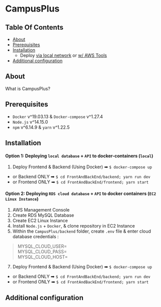 # CampusPlus

## Table Of Contents
- [About](#about)
- [Prerequisites](#prerequisites)
- [Installation](#installation)
  - Deploy [via local network](#option-1-deploying-local-database--api-to-docker-containers-local) or [w/ AWS Tools](#option-2-deploying-rds-cloud-database--api-to-docker-containers-ec2-linux-instance)
- [Additional configuration](#additional-configuration)

## About
What is CampusPlus?

## Prerequisites
- `Docker` v^19.03.13 & `Docker-compose` v^1.27.4
- `Node.js` v^14.15.0
- `npm` v^6.14.9 & `yarn` v^1.22.5

## Installation

#### **Option 1: Deploying `local database` + `API` to docker-containers (`local`)**
1. Deploy Frontend & Backend (Using Docker) ➡ `$ docker-compose up`
- or Backend ONLY ➡ `$ cd FrontAndBackEnd/backend; yarn run dev`
- or Frontend ONLY ➡ `$ cd FrontAndBackEnd/frontend; yarn start`

#### **Option 2: Deploying `RDS cloud database` + `API` to docker containers (`EC2 Linux Instance`)**
1. AWS Management Console
2. Create RDS MySQL Database
3. Create EC2 Linux Instance
4. Install `Node.js` + `Docker`, & clone repository in EC2 Instance
6. Within the `CampusPlus/backend` folder, create `.env` file & enter cloud database credentials :

> MYSQL_CLOUD_USER=<br>
  MYSQL_CLOUD_PASS=<br>
  MYSQL_CLOUD_HOST=

7. Deploy Frontend & Backend (Using Docker) ➡ `$ docker-compose up`
- or Backend ONLY ➡ `$ cd FrontAndBackEnd/backend; yarn run dev`
- or Frontend ONLY ➡ `$ cd FrontAndBackEnd/frontend; yarn start`

## Additional configuration
